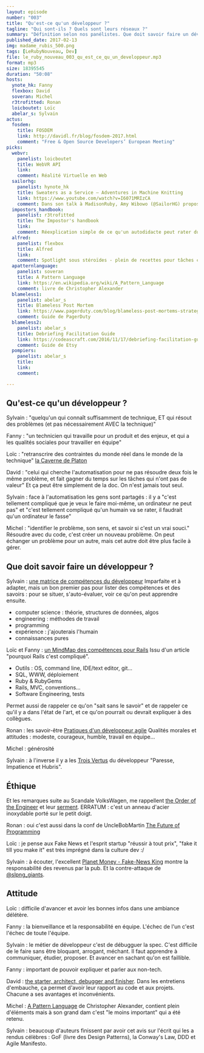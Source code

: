 ```yaml
---
layout: episode
number: "003"
title: "Qu'est-ce qu'un développeur ?"
tagline: "Qui sont-ils ? Quels sont leurs réseaux ?"
summary: "Définition selon nos panélistes. Que doit savoir faire un développeur ? Quelle est son éthique, son attitude ?"
published_date: 2017-02-13
img: madame_rubis_500.png
tags: [LeRubyNouveau, Dev]
file: le_ruby_nouveau_003_qu_est_ce_qu_un_developpeur.mp3
format: mp3
size: 18395545
duration: "50:08"
hosts:
  ynote_hk: Fanny
  flexbox: David
  soveran: Michel
  r3trofitted: Ronan
  loicboutet: Loïc
  abelar_s: Sylvain
actus:
  fosdem:
    title: FOSDEM
    link: http://davidl.fr/blog/fosdem-2017.html
    comment: "Free & Open Source Developers’ European Meeting"
picks:
  webvr:
    panelist: loicboutet
    title: WebVR API
    link:
    comment: Réalité Virtuelle en Web
  sailorhg:
    panelist: hynote_hk
    title: Sweaters as a Service – Adventures in Machine Knitting
    link: https://www.youtube.com/watch?v=I6071MRIzCA
    comment: Dans son talk à MadisonRuby, Amy Wibowo (@SailorHG) propose de mélanger un hobby (tricoter) et le code, et fait... une API de machine à tricoter ! La programmation doit être fun et créative :)
  impostors_handbook:
    panelist: r3trofitted
    title: The Impostor's handbook
    link:
    comment: Réexplication simple de ce qu'un autodidacte peut rater du cursus classique
  alfred:
    panelist: flexbox
    title: Alfred
    link:
    comment: Spotlight sous stéroïdes - plein de recettes pour tâches communes
  apatternlanguage:
    panelist: soveran
    title: A Pattern Language
    link: https://en.wikipedia.org/wiki/A_Pattern_Language
    comment: livre de Christopher Alexander
  blameless1:
    panelist: abelar_s
    title: Blameless Post Mortem
    link: https://www.pagerduty.com/blog/blameless-post-mortems-strategies-for-success/
    comment: Guide de PagerDuty
  blameless2:
    panelist: abelar_s
    title: Debriefing Facilitation Guide
    link: https://codeascraft.com/2016/11/17/debriefing-facilitation-guide/
    comment: Guide de Etsy
  pompiers:
    panelist: abelar_s
    title:
    link:
    comment:

---
```


## Qu'est-ce qu'un développeur ?

Sylvain : "quelqu'un qui connaît suffisamment de technique, ET qui résout des problèmes (et pas nécessairement AVEC la technique)"

Fanny : "un technicien qui travaille pour un produit et des enjeux, et qui a les qualités sociales pour travailler en équipe"

Loïc : "retranscrire des contraintes du monde réel dans le monde de la technique" [la Caverne de Platon](https://fr.wikipedia.org/wiki/All%C3%A9gorie_de_la_caverne)

David : "celui qui cherche l'automatisation pour ne pas résoudre deux fois le même problème, et fait gagner du temps sur les tâches qui n'ont pas de valeur"
Et ça peut être simplement de la doc. On n'est jamais tout seul.

Sylvain : face à l'automatisation les gens sont partagés : il y a "c'est tellement compliqué que je veux le faire moi-même, un ordinateur ne peut pas" et "c'est tellement compliqué qu'un humain va se rater, il faudrait qu'un ordinateur le fasse"

Michel : "identifier le problème, son sens, et savoir si c'est un vrai souci."
Résoudre avec du code, c'est créer un nouveau problème. On peut échanger un problème pour un autre, mais cet autre doit être plus facile à gérer.


## Que doit savoir faire un développeur ?

Sylvain : [une matrice de compétences du développeur](http://sijinjoseph.com/programmer-competency-matrix/)
Imparfaite et à adapter, mais un bon premier pas pour lister des compétences et des savoirs : pour se situer, s'auto-évaluer, voir ce qu'on peut apprendre ensuite.

* computer science : théorie, structures de données, algos
* engineering : méthodes de travail
* programming
* expérience : j'ajouterais l'humain
* connaissances pures

Loïc et Fanny : [un MindMap des compétences pour Rails](https://www.codefellows.org/blog/this-is-why-learning-rails-is-hard/)
Issu d'un article "pourquoi Rails c'est compliqué".

* Outils : OS, command line, IDE/text editor, git...
* SQL, WWW, déploiement
* Ruby & RubyGems
* Rails, MVC, conventions...
* Software Engineering, tests

Permet aussi de rappeler ce qu'on "sait sans le savoir" et de rappeler ce qu'il y a dans l'état de l'art, et ce qu'on pourrait ou devrait expliquer à des collègues.

Ronan : les savoir-être
[Pratiques d'un développeur agile](https://pragprog.com/book/pad/practices-of-an-agile-developer)
Qualités morales et attitudes : modeste, courageux, humble, travail en équipe...

Michel : générosité

Sylvain : à l'inverse il y a les [Trois Vertus](http://wiki.c2.com/?LazinessImpatienceHubris) du développeur "Paresse, Impatience et Hubris".

## Éthique

Et les remarques suite au Scandale VolksWagen, me rappellent [the Order of the Engineer](https://en.wikipedia.org/wiki/Order_of_the_Engineer) et leur [serment](http://www.order-of-the-engineer.org/?page_id=6).
ERRATUM : c'est un anneau d'acier inoxydable porté sur le petit doigt.

Ronan : oui c'est aussi dans la conf de UncleBobMartin [The Future of Programming](https://www.youtube.com/watch?v=ecIWPzGEbFc)

Loïc : je pense aux Fake News et l'esprit startup "réussir à tout prix", "fake it till you make it" est très imprégné dans la culture dev :/

Sylvain : à écouter, l'excellent [Planet Money - Fake-News King](http://www.npr.org/sections/money/2016/12/02/504155809/episode-739-finding-the-fake-news-king) montre la responsabilité des revenus par la pub.
Et la contre-attaque de [@slpng_giants](https://twitter.com/slpng_giants).

## Attitude

Loïc : difficile d'avancer et avoir les bonnes infos dans une ambiance délétère.

Fanny : la bienveillance et la responsabilité en équipe.
L'échec de l'un c'est l'échec de toute l'équipe.

Sylvain : le métier de développeur c'est de débugguer la spec.
C'est difficile de le faire sans être bloquant, arrogant, méchant.
Il faut apprendre à communiquer, étudier, proposer.
Et avancer en sachant qu'on est faillible.

Fanny : important de pouvoir expliquer et parler aux non-tech.

David : [the starter, architect, debugger and finisher](http://jacquesmattheij.com/the-starter-the-architect-the-debugger-and-the-finisher).
Dans les entretiens d'embauche, ça permet d'avoir leur rapport au code et aux projets. Chacune a ses avantages et inconvénients.

Michel : [A Pattern Language](https://en.wikipedia.org/wiki/A_Pattern_Language) de Christopher Alexander, contient plein d'éléments mais à son grand dam c'est "le moins important" qui a été retenu.

Sylvain : beaucoup d'auteurs finissent par avoir cet avis sur l'écrit qui les a rendus célèbres : GoF (livre des Design Patterns), la Conway's Law, DDD et Agile Manifesto.
